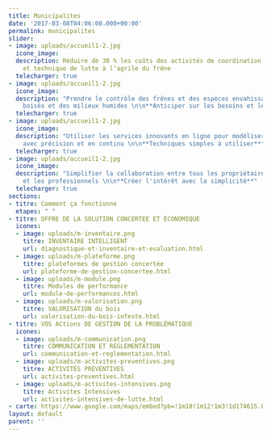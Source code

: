 ```yaml
---
title: Municipalites
date: '2017-03-08T04:06:00.000+00:00'
permalink: municipalites
slider:
- image: uploads/accueil1-2.jpg
  icone_image: 
  description: Réduire de 30 % les coûts des activités de coordination administrative
    et technique de lutte à l’agrile du frêne
  telecharger: true
- image: uploads/accueil1-2.jpg
  icone_image: 
  description: "Prendre le contrôle des frênes et des espèces envahissantes dans les
    boisés et des milieux humides \n\n**Anticiper sur les besoins et les solutions**"
  telecharger: true
- image: uploads/accueil1-2.jpg
  icone_image: 
  description: "Utiliser les services innovants en ligne pour modéliser le dépistage
    avec précision et en continu \n\n**Techniques simples à utiliser**"
  telecharger: true
- image: uploads/accueil1-2.jpg
  icone_image: 
  description: "Simplifier la collaboration entre tous les propriétaires de la municipalité
    et les professionnels \n\n**Créer l'intérêt avec la simplicité**"
  telecharger: true
sections:
- titre: Comment ça fonctionne
  etapes: " "
- titre: OFFRE DE LA SOLUTION CONCERTÉE ET ÉCONOMIQUE
  icones:
  - image: uploads/m-inventaire.png
    titre: INVENTAIRE INTELLIGENT
    url: diagnostique-et-inventaire-et-evaluation.html
  - image: uploads/m-plateforme.png
    titre: plateformes de gestion concertée
    url: plateforme-de-gestion-concertee.html
  - image: uploads/m-module.png
    titre: Modules de performance
    url: module-de-performances.html
  - image: uploads/m-valorisation.png
    titre: VALORISATION du bois
    url: valorisation-du-bois-infeste.html
- titre: VOS ACtions DE GESTION DE LA PROBLÈMATIQUE
  icones:
  - image: uploads/m-communication.png
    titre: COMMUNICATION ET RÈGLEMENTATION
    url: communication-et-reglementation.html
  - image: uploads/m-activites-preventives.png
    titre: ACTIVITÉS PRÉVENTIVES
    url: activites-preventives.html
  - image: uploads/m-activites-intensives.png
    titre: Activites Intensives
    url: activites-intensives-de-lutte.html
- carte: https://www.google.com/maps/embed?pb=!1m18!1m12!1m3!1d174615.0545655111!2d-71.48615471253846!3d46.85628295842766!2m3!1f0!2f0!3f0!3m2!1i1024!2i768!4f13.1!3m3!1m2!1s0x4cb8968a05db8893%3A0x8fc52d63f0e83a03!2sQu%C3%A9bec+City%2C+QC!5e0!3m2!1sen!2sca!4v1492800935351
layout: default
parent: ''
---
```


